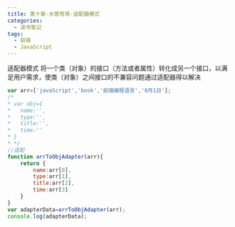 ```yaml
---
title: 第十章-水管弯弯-适配器模式
categories:
  - 读书笔记
tags:
  - 前端
  - JavaScript
---
```


适配器模式 将一个类（对象）的接口（方法或者属性）转化成另一个接口，以满足用户需求，使类（对象）之间接口的不兼容问题通过适配器得以解决

```js
var arr=['javaScript','book','前端编程语言','8月1日'];
/*
* var obj={
*   name:'',
*   type:'',
*   title:'',
*   time:''
* }
* */
//适配
function arrToObjAdapter(arr){
    return {
        name:arr[0],
        type:arr[1],
        title:arr[2],
        time:arr[3]
    }
}
var adapterData=arrToObjAdapter(arr);
console.log(adapterData);
```
